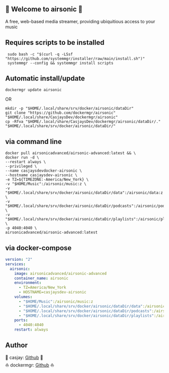 ## 👋 Welcome to airsonic 🚀  

A free, web-based media streamer, providing ubiquitious access to your music  
  
  
## Requires scripts to be installed  

```shell
 sudo bash -c "$(curl -q -LSsf "https://github.com/systemmgr/installer/raw/main/install.sh")"
 systemmgr --config && systemmgr install scripts  
```

## Automatic install/update  

```shell
dockermgr update airsonic
```

OR

```shell
mkdir -p "$HOME/.local/share/srv/docker/airsonic/dataDir"
git clone "https://github.com/dockermgr/airsonic" "$HOME/.local/share/CasjaysDev/dockermgr/airsonic"
cp -Rfva "$HOME/.local/share/CasjaysDev/dockermgr/airsonic/dataDir/." "$HOME/.local/share/srv/docker/airsonic/dataDir/"
```

## via command line  

```shell
docker pull airsonicadvanced/airsonic-advanced:latest && \
docker run -d \
--restart always \
--privileged \
--name casjaysdevdocker-airsonic \
--hostname casjaysdev-airsonic \
-e TZ=${TIMEZONE:-America/New_York} \
-v "$HOME/Music":/airsonic/music:z \
-v "$HOME/.local/share/srv/docker/airsonic/dataDir/data":/airsonic/data:z \
-v "$HOME/.local/share/srv/docker/airsonic/dataDir/podcasts":/airsonic/podcasts:z \
-v "$HOME/.local/share/srv/docker/airsonic/dataDir/playlists":/airsonic/playlists:z \
-p 4040:4040 \
airsonicadvanced/airsonic-advanced:latest
```

## via docker-compose  

```yaml
version: "2"
services:
  airsonic:
    image: airsonicadvanced/airsonic-advanced
    container_name: airsonic
    environment:
      - TZ=America/New_York
      - HOSTNAME=casjaysdev-airsonic
    volumes:
      - "$HOME/Music":/airsonic/music:z
      - "$HOME/.local/share/srv/docker/airsonic/dataDir/data":/airsonic/data:z
      - "$HOME/.local/share/srv/docker/airsonic/dataDir/podcasts":/airsonic/podcasts:z
      - "$HOME/.local/share/srv/docker/airsonic/dataDir/playlists":/airsonic/playlists:z
    ports:
      - 4040:4040
    restart: always
```

## Author  

🤖 casjay: [Github](https://github.com/casjay) 🤖  
⛵ dockermgr: [Github](https://github.com/dockermgr) ⛵  
